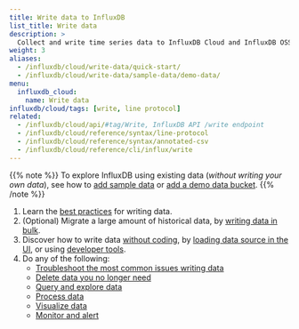 ```yaml
---
title: Write data to InfluxDB
list_title: Write data
description: >
  Collect and write time series data to InfluxDB Cloud and InfluxDB OSS.
weight: 3
aliases:
  - /influxdb/cloud/write-data/quick-start/
  - /influxdb/cloud/write-data/sample-data/demo-data/
menu:
  influxdb_cloud:
    name: Write data
influxdb/cloud/tags: [write, line protocol]
related:
  - /influxdb/cloud/api/#tag/Write, InfluxDB API /write endpoint
  - /influxdb/cloud/reference/syntax/line-protocol
  - /influxdb/cloud/reference/syntax/annotated-csv
  - /influxdb/cloud/reference/cli/influx/write
---
```


{{% note %}}
To explore InfluxDB using existing data (*without writing your own data*), see how to [add sample data](/influxdb/cloud/query-data/execute-queries/query-sample-data/#add-sample) or [add a demo data bucket](/influxdb/cloud/query-data/execute-queries/query-demo-data/#add-a-demo-data-bucket).
{{% /note %}}

1. Learn the [best practices](/influxdb/cloud/write-data/best-practices/) for writing data.
2. (Optional) Migrate a large amount of historical data, by [writing data in bulk](/influxdb/cloud/write-data/bulk-ingest-cloud/).
3. Discover how to write data [without coding](/influxdb/cloud/write-data/no-code), by [loading data source in the UI](/influxdb/cloud/write-data/load-data/), or using [developer tools](/influxdb/cloud/write-data/developer-tools).
4. Do any of the following:
   - [Troubleshoot the most common issues writing data](/influxdb/cloud/write-data/troubleshoot/)
   - [Delete data you no longer need](/influxdb/cloud/write-data/delete-data/)
   - [Query and explore data](/influxdb/cloud/query-data/)
   - [Process data](/influxdb/cloud/process-data/)
   - [Visualize data](/influxdb/cloud/visualize-data/)
   - [Monitor and alert](/influxdb/cloud/monitor-alert/)
